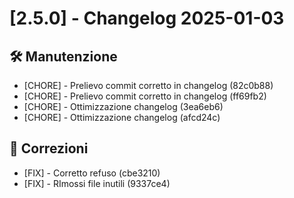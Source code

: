 # [2.5.0] - Changelog 2025-01-03

## 🛠️ Manutenzione
- [CHORE] - Prelievo commit corretto in changelog (82c0b88)
- [CHORE] - Prelievo commit corretto in changelog (ff69fb2)
- [CHORE] - Ottimizzazione changelog (3ea6eb6)
- [CHORE] - Ottimizzazione changelog (afcd24c)

## 🐛 Correzioni
- [FIX] - Corretto refuso (cbe3210)
- [FIX] - RImossi file inutili (9337ce4)


